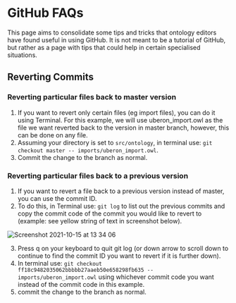 # GitHub FAQs

This page aims to consolidate some tips and tricks that ontology editors have found useful in using GitHub. It is not meant to be a tutorial of GitHub, but rather as a page with tips that could help in certain specialised situations.

## Reverting Commits

### Reverting particular files back to master version

1. If you want to revert only certain files (eg import files), you can do it using Terminal. For this example, we will use uberon_import.owl as the file we want reverted back to the version in master branch, however, this can be done on any file.
2. Assuming your directory is set to `src/ontology`, in terminal use: `git checkout master -- imports/uberon_import.owl`. 
3. Commit the change to the branch as normal. 

### Reverting particular files back to a previous version

1. If you want to revert a file back to a previous version instead of master, you can use the commit ID.
2. To do this, in Terminal use: `git log` to list out the previous commits and copy the commit code of the commit you would like to revert to (example: see yellow string of text in screenshot below).
 
![Screenshot 2021-10-15 at 13 34 06](https://user-images.githubusercontent.com/76212760/137487473-987c9a4a-6e17-45fe-8a21-e029443784c4.png)

3. Press q on your keyboard to quit git log (or down arrow to scroll down to continue to find the commit ID you want to revert if it is further down).
4. In terminal use: `git checkout ff18c9482035062bbbbb27aaeb50e658298fb635 -- imports/uberon_import.owl` using whichever commit code you want instead of the commit code in this example.
5. commit the change to the branch as normal.
